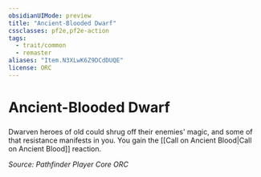 ```yaml
---
obsidianUIMode: preview
title: "Ancient-Blooded Dwarf"
cssclasses: pf2e,pf2e-action
tags:
  - trait/common
  - remaster
aliases: "Item.N3XLwK6Z9DCdDUQE"
license: ORC
---
```

# Ancient-Blooded Dwarf

### 






Dwarven heroes of old could shrug off their enemies' magic, and some of that resistance manifests in you. You gain the [[Call on Ancient Blood|Call on Ancient Blood]] reaction.

*Source: Pathfinder Player Core*
*ORC*